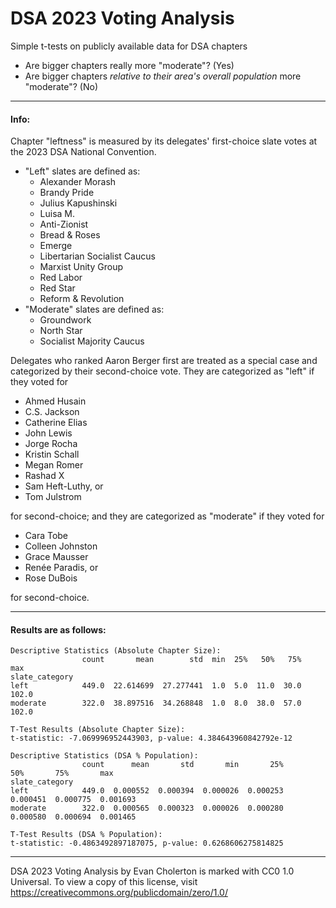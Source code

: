 # DSA 2023 Voting Analysis
Simple t-tests on publicly available data for DSA chapters

- Are bigger chapters really more "moderate"? (Yes)
- Are bigger chapters *relative to their area's overall population* more "moderate"? (No)

---

#### Info:

Chapter "leftness" is measured by its delegates' first-choice slate votes at the 2023 DSA National Convention.

- "Left" slates are defined as:
   - Alexander Morash
   - Brandy Pride
   - Julius Kapushinski
   - Luisa M.
   - Anti-Zionist
   - Bread & Roses
   - Emerge
   - Libertarian Socialist Caucus
   - Marxist Unity Group
   - Red Labor
   - Red Star
   - Reform & Revolution
- "Moderate" slates are defined as:
   - Groundwork
   - North Star
   - Socialist Majority Caucus

Delegates who ranked Aaron Berger first are treated as a special case and categorized by their second-choice vote. They are categorized as "left" if they voted for 
- Ahmed Husain
- C.S. Jackson
- Catherine Elias
- John Lewis
- Jorge Rocha
- Kristin Schall
- Megan Romer
- Rashad X
- Sam Heft-Luthy, or
- Tom Julstrom

for second-choice; and they are categorized as "moderate" if they voted for
- Cara Tobe
- Colleen Johnston
- Grace Mausser
- Renée Paradis, or
- Rose DuBois

for second-choice.

---

#### Results are as follows:

```
Descriptive Statistics (Absolute Chapter Size):
                count       mean        std  min  25%   50%   75%    max
slate_category                                                          
left            449.0  22.614699  27.277441  1.0  5.0  11.0  30.0  102.0
moderate        322.0  38.897516  34.268848  1.0  8.0  38.0  57.0  102.0

T-Test Results (Absolute Chapter Size):
t-statistic: -7.069996952443903, p-value: 4.384643960842792e-12

Descriptive Statistics (DSA % Population):
                count      mean       std       min       25%       50%       75%       max
slate_category                                                                             
left            449.0  0.000552  0.000394  0.000026  0.000253  0.000451  0.000775  0.001693
moderate        322.0  0.000565  0.000323  0.000026  0.000280  0.000580  0.000694  0.001465

T-Test Results (DSA % Population):
t-statistic: -0.4863492897187075, p-value: 0.6268606275814825
```
---

DSA 2023 Voting Analysis by Evan Cholerton is marked with CC0 1.0 Universal. To view a copy of this license, visit https://creativecommons.org/publicdomain/zero/1.0/
